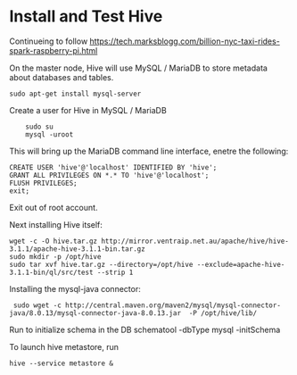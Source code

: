 # Install and Test Hive

Continueing to follow https://tech.marksblogg.com/billion-nyc-taxi-rides-spark-raspberry-pi.html

 On the master node, Hive will use MySQL / MariaDB to store metadata about databases and tables.

    sudo apt-get install mysql-server
    
Create a user for Hive in MySQL / MariaDB

        sudo su
        mysql -uroot
        
  This will bring up the MariaDB command line interface, enetre the following:
```
CREATE USER 'hive'@'localhost' IDENTIFIED BY 'hive';
GRANT ALL PRIVILEGES ON *.* TO 'hive'@'localhost';
FLUSH PRIVILEGES;
exit;
```
Exit out of root account.

Next installing Hive itself:
```
wget -c -O hive.tar.gz http://mirror.ventraip.net.au/apache/hive/hive-3.1.1/apache-hive-3.1.1-bin.tar.gz
sudo mkdir -p /opt/hive 
sudo tar xvf hive.tar.gz --directory=/opt/hive --exclude=apache-hive-3.1.1-bin/ql/src/test --strip 1
```

Installing the mysql-java connector:

     sudo wget -c http://central.maven.org/maven2/mysql/mysql-connector-java/8.0.13/mysql-connector-java-8.0.13.jar  -P /opt/hive/lib/
 
Run to initialize schema in the DB 
    schematool -dbType mysql -initSchema

To launch hive metastore, run

    hive --service metastore &

